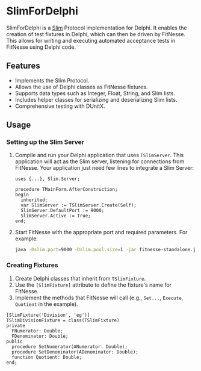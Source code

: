 # SlimForDelphi

SlimForDelphi is a [Slim](https://fitnesse.org/FitNesse/UserGuide/WritingAcceptanceTests/SliM.html) Protocol implementation for Delphi. It enables the creation of test fixtures in Delphi, which can then be driven by FitNesse. This allows for writing and executing automated acceptance tests in FitNesse using Delphi code.

## Features

* Implements the Slim Protocol.
* Allows the use of Delphi classes as FitNesse fixtures.
* Supports data types such as Integer, Float, String, and Slim lists.
* Includes helper classes for serializing and deserializing Slim lists.
* Comprehensive testing with DUnitX.

## Usage

### Setting up the Slim Server

1.  Compile and run your Delphi application that uses `TSlimServer`. This application will act as the Slim server, listening for connections from FitNesse. Your application just need few lines to integrate a Slim Server:

    ```delphi
    uses {...}, Slim.Server;

    procedure TMainForm.AfterConstruction;
    begin
      inherited;
      var SlimServer := TSlimServer.Create(Self);
      SlimServer.DefaultPort := 9000;
      SlimServer.Active := True;
    end;
    ```
2.  Start FitNesse with the appropriate port and required parameters. For example:

    ```bash
    java -Dslim.port=9000 -Dslim.pool.size=1 -jar fitnesse-standalone.jar
    ```

### Creating Fixtures

1.  Create Delphi classes that inherit from `TSlimFixture`.
2.  Use the `[SlimFixture]` attribute to define the fixture's name for FitNesse.
3.  Implement the methods that FitNesse will call (e.g., `Set...`, `Execute`, `Quotient` in the example).

```delphi
[SlimFixture('Division', 'eg')]
TSlimDivisionFixture = class(TSlimFixture)
private
  FNumerator: Double;
  FDenominator: Double;
public
  procedure SetNumerator(ANumerator: Double);
  procedure SetDenominator(ADenominator: Double);
  function Quotient: Double;
end;
```
